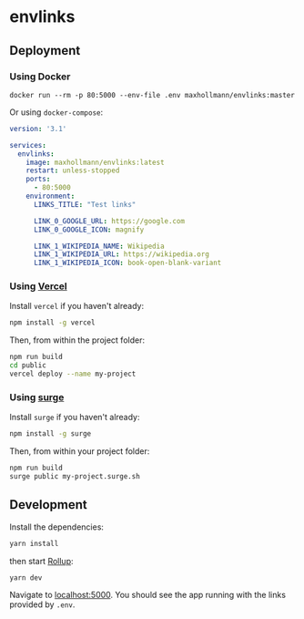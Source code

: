 # envlinks

## Deployment

### Using Docker

`docker run --rm -p 80:5000 --env-file .env maxhollmann/envlinks:master`

Or using `docker-compose`:

```yaml
version: '3.1'

services:
  envlinks:
    image: maxhollmann/envlinks:latest
    restart: unless-stopped
    ports:
      - 80:5000
    environment:
      LINKS_TITLE: "Test links"

      LINK_0_GOOGLE_URL: https://google.com
      LINK_0_GOOGLE_ICON: magnify

      LINK_1_WIKIPEDIA_NAME: Wikipedia
      LINK_1_WIKIPEDIA_URL: https://wikipedia.org
      LINK_1_WIKIPEDIA_ICON: book-open-blank-variant
```

### Using [Vercel](https://vercel.com)

Install `vercel` if you haven't already:

```bash
npm install -g vercel
```

Then, from within the project folder:

```bash
npm run build
cd public
vercel deploy --name my-project
```

### Using [surge](https://surge.sh/)

Install `surge` if you haven't already:

```bash
npm install -g surge
```

Then, from within your project folder:

```bash
npm run build
surge public my-project.surge.sh
```


## Development

Install the dependencies:

```bash
yarn install
```

then start [Rollup](https://rollupjs.org):

```bash
yarn dev
```

Navigate to [localhost:5000](http://localhost:5000). You should see the app running with the links provided by `.env`.
